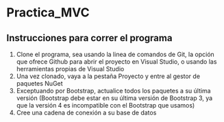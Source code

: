 # Practica_MVC
## Instrucciones para correr el programa
1. Clone el programa, sea usando la linea de comandos de Git, la opción que ofrece Github para abrir el proyecto en Visual Studio, o usando las herramientas propias de Visual Studio
2. Una vez clonado, vaya a la pestaña Proyecto y entre al gestor de paquetes NuGet
3. Exceptuando por Bootstrap, actualice todos los paquetes a su última versión (Bootstrap debe estar en su última versión de Bootstrap 3, ya que la versión 4 es incompatible con el Bootstrap que usamos)
4. Cree una cadena de conexión a su base de datos
